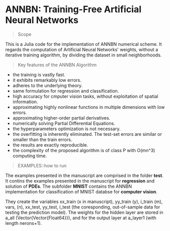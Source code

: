 # ANNBN: Training-Free Artificial Neural Networks

> Scope

This is a Julia code for the implementation of ANNBN numerical scheme. It regards the computation of Artificial Neural Networks' weights, without a iterative training algorithm, by dividing the dataset in small neighborhoods. 

> Key features of the ANNBN Algorithm

- the training is vastly fast.
- it exhibits remarkably low errors.
- adheres to the underlying theory.
- same formulation for regression and classification. 
- high accuracy for cmputer vision tasks, without exploitation of spatial information.
- approximating highly nonlinear functions in multiple dimensions with low errors. 
- approximating higher-order partial derivatives.
- numerically solving Partial Differential Equations.
- the hyperparameters optimization is not necessary.
- the overfitting is inherently eliminated. The test-set errors are similar or smaller than the train errors.
- the results are exactly reproducible.
- the complexity of the proposed algorithm is of class P with O(mn^3) computing time.



> EXAMPLES::how to run

The examples presented in the manuscript are comprised in the folder __test__. It contins the examples presented in the manuscript for __regression__ and solution of __PDEs__. The subfolder __MNIST__ contains the ANNBN implementation for classification of MNIST databse for __computer vision__. 

They create the variables xx_train (x in manuscript), yy_train (y), i_train (m), vars, (n), xx_test, yy_test, i_test (the coresponding, out-of-sample data for testing the prediction model). The weights for the hidden layer are stored in a_all (Vector{Vector{Float64}}), and for the output layer at a_layer1 (with length nerons+1).
